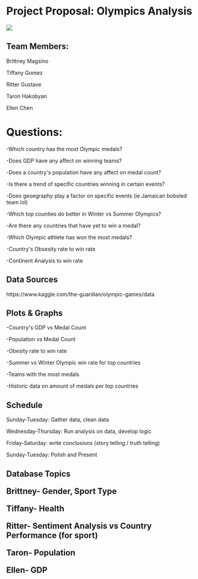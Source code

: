 <h1><b>Project Proposal: Olympics Analysis</h1></b>
<img src="https://upload.wikimedia.org/wikipedia/commons/thumb/5/5c/Olympic_rings_without_rims.svg/1200px-Olympic_rings_without_rims.svg.png">

<h2>Team Members:</h2>
<p>Brittney Magsino</p>
<p>Tiffany Gomez</p>
<p>Ritter Gustave</p>
<p>Taron Hakobyan</p>
<p>Ellen Chen</p>

<h1>Questions:</h1>
<p>-Which country has the most Olympic medals?</p>
<p>-Does GDP have any affect on winning teams?</p>
<p>-Does a country's population have any affect on medal count?</p>
<p>-Is there a trend of specific countries winning in certain events?</p>
<p>-Does geoegraphy play a factor on specific events (ie Jamaican bobsled team lol)</p>
<p>-Which top counties do better in Winter vs Summer Olympics? </p>
<p>-Are there any countries that have yet to win a medal?</p>
<p>-Which Olympic athlete has won the most medals?</p>
<p>-Country's Obsesity rate to win rate</p>
<p>-Continent Analysis to win rate</p>

<h2>Data Sources</h2>
https://www.kaggle.com/the-guardian/olympic-games/data

<h2>Plots & Graphs</h2>
<p>-Country's GDP vs Medal Count</p>
<p>-Population vs Medal Count</p>
<p>-Obesity rate to win rate</p>
<p>-Summer vs Winter Olympic win rate for top countries</p>
<p>-Teams with the most medals</p>
<p>-Historic data on amount of medals per top countries</p>


<h2>Schedule</h2>
<p>Sunday-Tuesday: Gather data, clean data</p>
<p>Wednesday-Thursday: Run analysis on data, develop logic</p>
<p>Friday-Saturday: write conclusions (story telling / truth telling)</p>
<p>Sunday-Tuesday: Polish and Present</p>

<h2>Database Topics </h>
<p>Brittney- Gender, Sport Type </p>
<p>Tiffany- Health</p>
<p>Ritter- Sentiment Analysis vs Country Performance (for sport)</p>
<p>Taron- Population</p>
<p>Ellen- GDP</p>
